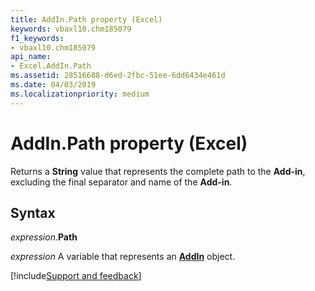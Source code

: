 ```yaml
---
title: AddIn.Path property (Excel)
keywords: vbaxl10.chm185079
f1_keywords:
- vbaxl10.chm185079
api_name:
- Excel.AddIn.Path
ms.assetid: 28516688-d6ed-2fbc-51ee-6dd6434e461d
ms.date: 04/03/2019
ms.localizationpriority: medium
---
```



# AddIn.Path property (Excel)

Returns a **String** value that represents the complete path to the **Add-in**, excluding the final separator and name of the **Add-in**.


## Syntax

_expression_.**Path**

_expression_ A variable that represents an **[AddIn](Excel.AddIn.md)** object.




[!include[Support and feedback](~/includes/feedback-boilerplate.md)]